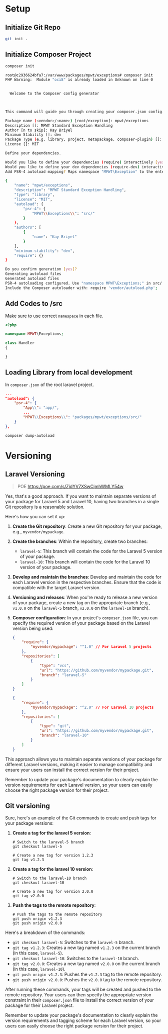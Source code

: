 # Setup

## Initialize Git Repo

```bash
git init .
```

## Initialize Composer Project

```bash
composer init
```

```bash
root@c2936624bfa7:/var/www/packages/mpwt/exceptions# composer init
PHP Warning:  Module "oci8" is already loaded in Unknown on line 0

                                            
  Welcome to the Composer config generator  
                                            


This command will guide you through creating your composer.json config.

Package name (<vendor>/<name>) [root/exception]: mpwt/exceptions
Description []: MPWT Standard Exception Handling   
Author [n to skip]: Kay Briyel
Minimum Stability []: dev
Package Type (e.g. library, project, metapackage, composer-plugin) []: library
License []: MIT

Define your dependencies.

Would you like to define your dependencies (require) interactively [yes]? no
Would you like to define your dev dependencies (require-dev) interactively [yes]? no
Add PSR-4 autoload mapping? Maps namespace "MPWT\Exception" to the entered relative path. [src/, n to skip]: 

{
    "name": "mpwt/exceptions",
    "description": "MPWT Standard Exception Handling",
    "type": "library",
    "license": "MIT",
    "autoload": {
        "psr-4": {
            "MPWT\\Exceptions\\": "src/"
        }
    },
    "authors": [
        {
            "name": "Kay Briyel"
        }
    ],
    "minimum-stability": "dev",
    "require": {}
}

Do you confirm generation [yes]? 
Generating autoload files
Generated autoload files
PSR-4 autoloading configured. Use "namespace MPWT\Exceptions;" in src/
Include the Composer autoloader with: require 'vendor/autoload.php';
```

## Add Codes to /src

Make sure to use correct `namespace` in each file.

```php
<?php

namespace MPWT\Exceptions;

class Handler
{

}
```

## Loading Library from local development

In `composer.json` of the root laravel project.

```json
...
"autoload": {
    "psr-4": {
        "App\\": "app/",
        ...
        "MPWT\\Exceptions\\": "packages/mpwt/exceptions/src/"
    }
},
```

```bash
composer dump-autoload 
```

# Versioning

## Laravel Versioning

> POE https://poe.com/s/ZjdYV7XSwCjmhWMLY54w

Yes, that's a good approach. If you want to maintain separate versions of your package for Laravel 5 and Laravel 10, having two branches in a single Git repository is a reasonable solution.

Here's how you can set it up:

1. **Create the Git repository**: Create a new Git repository for your package, e.g., `myvendor/mypackage`.

2. **Create the branches**: Within the repository, create two branches:
   - `laravel-5`: This branch will contain the code for the Laravel 5 version of your package.
   - `laravel-10`: This branch will contain the code for the Laravel 10 version of your package.

3. **Develop and maintain the branches**: Develop and maintain the code for each Laravel version in the respective branches. Ensure that the code is compatible with the target Laravel version.

4. **Versioning and releases**: When you're ready to release a new version of your package, create a new tag on the appropriate branch (e.g., `v1.0.0` on the `laravel-5` branch, `v2.0.0` on the `laravel-10` branch).

5. **Composer configuration**: In your project's `composer.json` file, you can specify the required version of your package based on the Laravel version being used:

   ```json
   {
       "require": {
           "myvendor/mypackage": "^1.0" // For Laravel 5 projects
       },
       "repositories": [
           {
               "type": "vcs",
               "url": "https://github.com/myvendor/mypackage.git",
               "branch": "laravel-5"
           }
       ]
   }
   ```

   ```json
   {
       "require": {
           "myvendor/mypackage": "^2.0" // For Laravel 10 projects
       },
       "repositories": [
           {
               "type": "git",
               "url": "https://github.com/myvendor/mypackage.git",
               "branch": "laravel-10"
           }
       ]
   }
   ```

This approach allows you to maintain separate versions of your package for different Laravel versions, making it easier to manage compatibility and ensure your users can install the correct version for their project.

Remember to update your package's documentation to clearly explain the version requirements for each Laravel version, so your users can easily choose the right package version for their project.


## Git versioning

Sure, here's an example of the Git commands to create and push tags for your package versions:

1. **Create a tag for the laravel 5 version**:
   ```
   # Switch to the laravel-5 branch
   git checkout laravel-5
   
   # Create a new tag for version 1.2.3
   git tag v1.2.3
   ```

2. **Create a tag for the laravel 10 version**:
   ```
   # Switch to the laravel-10 branch
   git checkout laravel-10
   
   # Create a new tag for version 2.0.0
   git tag v2.0.0
   ```

3. **Push the tags to the remote repository**:
   ```
   # Push the tags to the remote repository
   git push origin v1.2.3
   git push origin v2.0.0
   ```

Here's a breakdown of the commands:

- `git checkout laravel-5`: Switches to the `laravel-5` branch.
- `git tag v1.2.3`: Creates a new tag named `v1.2.3` on the current branch (in this case, `laravel-5`).
- `git checkout laravel-10`: Switches to the `laravel-10` branch.
- `git tag v2.0.0`: Creates a new tag named `v2.0.0` on the current branch (in this case, `laravel-10`).
- `git push origin v1.2.3`: Pushes the `v1.2.3` tag to the remote repository.
- `git push origin v2.0.0`: Pushes the `v2.0.0` tag to the remote repository.

After running these commands, your tags will be created and pushed to the remote repository. Your users can then specify the appropriate version constraint in their `composer.json` file to install the correct version of your package for their Laravel project.

Remember to update your package's documentation to clearly explain the version requirements and tagging scheme for each Laravel version, so your users can easily choose the right package version for their project.